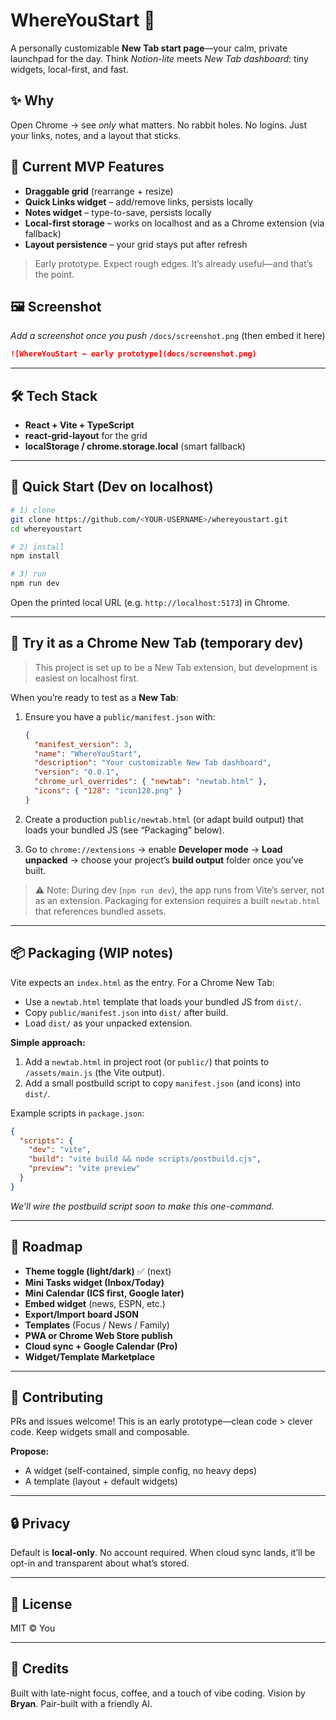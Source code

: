 # WhereYouStart 🚀

A personally customizable **New Tab start page**—your calm, private launchpad for the day.
Think *Notion-lite* meets *New Tab dashboard*: tiny widgets, local-first, and fast.

## ✨ Why

Open Chrome → see *only* what matters.
No rabbit holes. No logins. Just your links, notes, and a layout that sticks.

## 🧩 Current MVP Features

* **Draggable grid** (rearrange + resize)
* **Quick Links widget** – add/remove links, persists locally
* **Notes widget** – type-to-save, persists locally
* **Local-first storage** – works on localhost and as a Chrome extension (via fallback)
* **Layout persistence** – your grid stays put after refresh

> Early prototype. Expect rough edges. It’s already useful—and that’s the point.

## 🖼️ Screenshot

*Add a screenshot once you push*
`/docs/screenshot.png` (then embed it here)

```md
![WhereYouStart – early prototype](docs/screenshot.png)
```

---

## 🛠️ Tech Stack

* **React + Vite + TypeScript**
* **react-grid-layout** for the grid
* **localStorage / chrome.storage.local** (smart fallback)

---

## 🚀 Quick Start (Dev on localhost)

```bash
# 1) clone
git clone https://github.com/<YOUR-USERNAME>/whereyoustart.git
cd whereyoustart

# 2) install
npm install

# 3) run
npm run dev
```

Open the printed local URL (e.g. `http://localhost:5173`) in Chrome.

---

## 🧪 Try it as a Chrome New Tab (temporary dev)

> This project is set up to be a New Tab extension, but development is easiest on localhost first.

When you’re ready to test as a **New Tab**:

1. Ensure you have a `public/manifest.json` with:

   ```json
   {
     "manifest_version": 3,
     "name": "WhereYouStart",
     "description": "Your customizable New Tab dashboard",
     "version": "0.0.1",
     "chrome_url_overrides": { "newtab": "newtab.html" },
     "icons": { "128": "icon128.png" }
   }
   ```
2. Create a production `public/newtab.html` (or adapt build output) that loads your bundled JS (see “Packaging” below).
3. Go to `chrome://extensions` → enable **Developer mode** → **Load unpacked** → choose your project’s **build output** folder once you’ve built.

> ⚠️ Note: During dev (`npm run dev`), the app runs from Vite’s server, not as an extension. Packaging for extension requires a built `newtab.html` that references bundled assets.

---

## 📦 Packaging (WIP notes)

Vite expects an `index.html` as the entry. For a Chrome New Tab:

* Use a `newtab.html` template that loads your bundled JS from `dist/`.
* Copy `public/manifest.json` into `dist/` after build.
* Load `dist/` as your unpacked extension.

**Simple approach:**

1. Add a `newtab.html` in project root (or `public/`) that points to `/assets/main.js` (the Vite output).
2. Add a small postbuild script to copy `manifest.json` (and icons) into `dist/`.

Example scripts in `package.json`:

```json
{
  "scripts": {
    "dev": "vite",
    "build": "vite build && node scripts/postbuild.cjs",
    "preview": "vite preview"
  }
}
```

*We’ll wire the postbuild script soon to make this one-command.*

---

## 🧱 Roadmap

* **Theme toggle (light/dark)** ✅ (next)
* **Mini Tasks widget (Inbox/Today)**
* **Mini Calendar (ICS first, Google later)**
* **Embed widget** (news, ESPN, etc.)
* **Export/Import board JSON**
* **Templates** (Focus / News / Family)
* **PWA or Chrome Web Store publish**
* **Cloud sync + Google Calendar (Pro)**
* **Widget/Template Marketplace**

---

## 🤝 Contributing

PRs and issues welcome!
This is an early prototype—clean code > clever code. Keep widgets small and composable.

**Propose:**

* A widget (self-contained, simple config, no heavy deps)
* A template (layout + default widgets)

---

## 🔒 Privacy

Default is **local-only**. No account required.
When cloud sync lands, it’ll be opt-in and transparent about what’s stored.

---

## 📄 License

MIT © You

---

## 🙌 Credits

Built with late-night focus, coffee, and a touch of vibe coding.
Vision by **Bryan**. Pair-built with a friendly AI.

